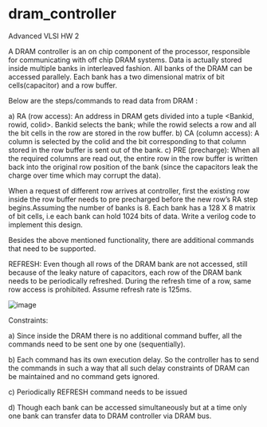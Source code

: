 # dram_controller
Advanced VLSI HW 2


A DRAM controller is an on chip component of the processor, responsible for communicating with off 
chip DRAM systems. Data is actually stored inside multiple banks in interleaved fashion. All banks of 
the DRAM can be accessed parallely. Each bank has a two dimensional matrix of bit cells(capacitor) 
and a row buffer.  

Below are the steps/commands to read data from DRAM : 

a) RA (row access): An address in DRAM gets divided into a tuple <Bankid, rowid, colid>. Bankid 
selects the bank; while the rowid selects a row and all the bit cells in the row are stored in the 
row buffer. 
b) CA (column access): A column is selected by the colid and the bit corresponding to that column 
stored in the row buffer is sent out of the bank. 
c) PRE (precharge): When all the required columns are read out, the entire row in the row buffer 
is written back into the original row position of the bank (since the capacitors leak the charge 
over time which may corrupt the data). 
 
When a request of different row arrives at controller, first the existing row inside the row buffer needs 
to pre precharged before the new row’s RA step begins.Assuming the number of banks is 8. Each bank 
has  a  128  X  8  matrix  of  bit  cells,  i.e  each  bank  can  hold  1024  bits  of  data.  Write  a  verilog  code  to 
implement this design. 

Besides the above mentioned functionality, there are additional commands that need to be 
supported.  
 
REFRESH: Even though all rows of the DRAM bank are not accessed, still because of the leaky nature 
of capacitors, each row of the DRAM bank needs to be periodically refreshed. During the refresh time 
of a row, same row access is prohibited. Assume refresh rate is 125ms. 

![image](https://user-images.githubusercontent.com/30788600/157744551-3b9cc74d-d8f5-46f3-81d5-ff8be11c201b.png)


Constraints: 

a) Since inside the DRAM there is no additional command buffer, all the commands need to be 
sent one by one (sequentially).  

b) Each command has its own execution delay. So the controller has to send the commands in 
such a way that all such delay constraints of DRAM can be maintained and no command gets 
ignored. 

c) Periodically REFRESH command needs to be issued

d) Though each bank can be accessed simultaneously but at a time only one bank can transfer 
data to DRAM controller via DRAM bus. 
 

